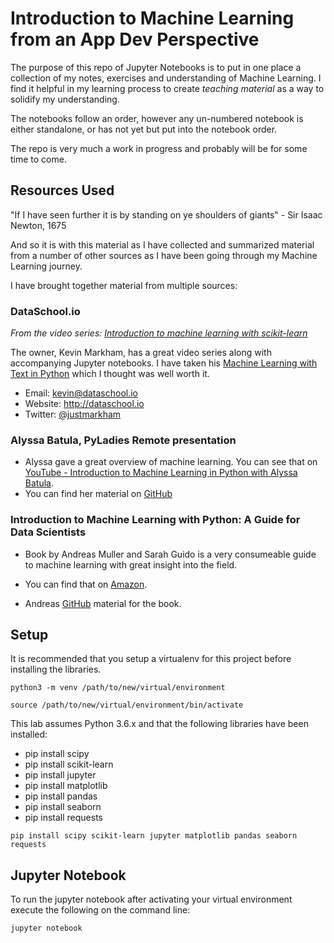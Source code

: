 
# Introduction to Machine Learning from an App Dev Perspective

The purpose of this repo of Jupyter Notebooks is to put in one place a collection of my notes, exercises and understanding of Machine Learning.  I find it helpful in my learning process to create *teaching material* as a way to solidify my understanding.

The notebooks follow an order, however any un-numbered notebook is either standalone, or has not yet but put into the notebook order.

The repo is very much a work in progress and probably will be for some time to come.

## Resources Used

"If I have seen further it is by standing on ye shoulders of giants" - Sir Isaac Newton, 1675

And so it is with this material as I have collected and summarized material from a number of other sources as I have been going through my Machine Learning journey.


I have brought together material from multiple sources:

### DataSchool.io
*From the video series: [Introduction to machine learning with scikit-learn](https://github.com/justmarkham/scikit-learn-videos)*

The owner, Kevin Markham, has a great video series along with accompanying Jupyter notebooks.  I have taken his [Machine Learning with Text in Python](http://www.dataschool.io/learn/) which I thought was well worth it.

- Email: <kevin@dataschool.io>
- Website: http://dataschool.io
- Twitter: [@justmarkham](https://twitter.com/justmarkham)

### Alyssa Batula, PyLadies Remote presentation
- Alyssa gave a great overview of machine learning.  You can see that on [YouTube - Introduction to Machine Learning in Python with Alyssa Batula](https://www.youtube.com/watch?v=-BIGzKmxMGY).
- You can find her material on [GitHub](https://github.com/abatula/MachineLearningIntro)

### Introduction to Machine Learning with Python: A Guide for Data Scientists
- Book by Andreas Muller and Sarah Guido is a very consumeable guide to machine learning with great insight into the field.

- You can find that on [Amazon](https://www.amazon.com/Introduction-Machine-Learning-Python-Scientists/dp/1449369413/ref=sr_1_2?ie=UTF8&qid=1511371961&sr=8-2&keywords=machine+learning+oreilly).

- Andreas [GitHub](https://github.com/amueller/introduction_to_ml_with_python) material for the book.


## Setup ##

It is recommended that you setup a virtualenv for this project before installing the libraries.

`python3 -m venv /path/to/new/virtual/environment`

`source /path/to/new/virtual/environment/bin/activate`


This lab assumes Python 3.6.x and that the following libraries have been installed:

* pip install scipy
* pip install scikit-learn
* pip install jupyter
* pip install matplotlib
* pip install pandas
* pip install seaborn
* pip install requests

`pip install scipy scikit-learn jupyter matplotlib pandas seaborn requests`

## Jupyter Notebook ##

To run the jupyter notebook after activating your virtual environment execute the following on the command line:

`jupyter notebook`

